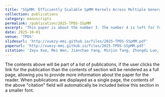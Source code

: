 ```yaml
---
title: "SSpMM: Efficiently Scalable SpMM Kernels Across Multiple Generations of Tensor Cores"
collection: publications
category: manuscripts
permalink: /publication/2025-TPDS-SSpMM
excerpt: 'This paper is about the number 3. The number 4 is left for future work.'
date: 2025-10-01
venue: 'TPDS'
slidesurl: 'http://xuezy-mmi.github.io/files/2025-TPDS-SSpMM.pdf'
paperurl: 'http://xuezy-mmi.github.io/files/2025-TPDS-SSpMM.pdf'
citation: 'Zeyu Xue, Mei Wen, Jianchao Yang, Minjin Tang, Zhongdi Luo, Jing Feng, Yang Shi, Zhaoyun Chen, Junzhong Shen and Johannes Langguth. SSpMM: Efficiently Scalable SpMM Kernels Across Multiple Generations of Tensor Cores[J]. IEEE Transactions on Parallel and Distributed Systems (TPDS), 2025.'
---
```


The contents above will be part of a list of publications, if the user clicks the link for the publication than the contents of section will be rendered as a full page, allowing you to provide more information about the paper for the reader. When publications are displayed as a single page, the contents of the above "citation" field will automatically be included below this section in a smaller font.
